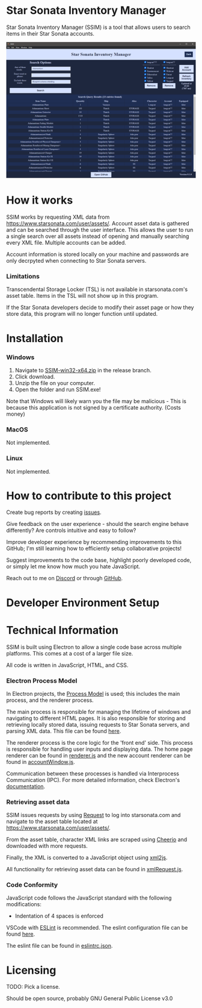 # Star Sonata Inventory Manager
Star Sonata Inventory Manager (SSIM) is a tool that allows users to search items in their Star Sonata accounts.

![SSIM_V0.1.0.png](showcase/SSIM_V0.1.0.png)

# How it works

SSIM works by requesting XML data from https://www.starsonata.com/user/assets/. Account asset data is gathered and can be searched through the user interface. This allows the user to run a single search over all assets instead of opening and manually searching every XML file. Multiple accounts can be added.

Account information is stored locally on your machine and passwords are only decrpyted when connecting to Star Sonata servers.

### Limitations

Transcendental Storage Locker (TSL) is not available in starsonata.com's asset table. Items in the TSL will not show up in this program.

If the Star Sonata developers decide to modify their asset page or how they store data, this program will no longer function until updated.

# Installation

### Windows

1) Navigate to [SSIM-win32-x64.zip](https://github.com/ericmalmquist7/Star-Sonata-Inventory-Manager/blob/release/SSIM-win32-x64.zip) in the release branch.
2) Click download. 
3) Unzip the file on your computer.
4) Open the folder and run SSIM.exe!

Note that Windows will likely warn you the file may be malicious - This is because this application is not signed by a certificate authority. (Costs money)

### MacOS

Not implemented.

### Linux

Not implemented.

# How to contribute to this project

Create bug reports by creating [issues](https://github.com/ericmalmquist7/Star-Sonata-Inventory-Manager/issues).

Give feedback on the user experience - should the search engine behave differently? Are controls intuitive and easy to follow?

Improve developer experience by recommending improvements to this GitHub; I'm still learning how to efficiently setup collaborative projects!

Suggest improvements to the code base, highlight poorly developed code, or simply let me know how much you hate JavaScript.

Reach out to me on [Discord](https://discordapp.com/users/210931049474031616) or through [GitHub](https://github.com/ericmalmquist7).

# Developer Environment Setup



# Technical Information

SSIM is built using Electron to allow a single code base across multiple platforms. This comes at a cost of a larger file size.

All code is written in JavaScript, HTML, and CSS.

### Electron Process Model

In Electron projects, the [Process Model](https://www.electronjs.org/docs/latest/tutorial/process-model) is used; this includes the main process, and the renderer process.

The main process is responsible for managing the lifetime of windows and navigating to different HTML pages. It is also responsible for storing and retrieving locally stored data, issuing requests to Star Sonata servers, and parsing XML data. This file can be found [here](SSIM/main.js).

The renderer process is the core logic for the 'front end' side. This process is responsible for handling user inputs and displaying data. The home page renderer can be found in [renderer.js](SSIM/js/renderer.js) and the new account renderer can be found in [accountWindow.js](SSIM/js/accountWindow.js).

Communication between these processes is handled via Interprocess Communication (IPC). For more detailed information, check Electron's [documentation](https://www.electronjs.org/docs/latest/api/ipc-main).

### Retrieving asset data

SSIM issues requests by using [Request](https://github.com/request/request) to log into starsonata.com and navigate to the asset table located at https://www.starsonata.com/user/assets/.

From the asset table, character XML links are scraped using [Cheerio](https://www.npmjs.com/package/cheerio) and downloaded with more requests.

Finally, the XML is converted to a JavaScript object using [xml2js](https://www.npmjs.com/package/xml2js).

All functionality for retrieving asset data can be found in [xmlRequest.js](SSIM/js/xmlRequest.js).

### Code Conformity

JavaScript code follows the JavaScript standard with the following modifications:
* Indentation of 4 spaces is enforced

VSCode with [ESLint](https://eslint.org/) is recommended. The eslint configuration file can be found [here](SSIM/.eslintrc.json).

The eslint file can be found in [eslintrc.json](SSIM/.eslintrc.json).

# Licensing

TODO: Pick a license.

Should be open source, probably GNU General Public License v3.0
